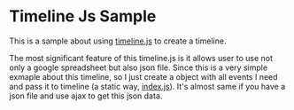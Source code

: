# Timeline Js Sample

This is a sample about using [timeline.js](https://timeline.knightlab.com/?utm_campaign=elearningindustry.com&utm_source=%2Ftop-10-free-timeline-creation-tools-for-teachers&utm_medium=link) to create a timeline.

The most significant feature of this timeline.js is it allows user to use not only a google spreadsheet but also json file.
Since this is a very simple exmaple about this timeline, so I just create a object with all events I need and pass it to timeline (a static way, [index.js](./index.js)). It's almost same if you have a json file and use ajax to get this json data.

